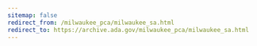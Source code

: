 ```yaml
---
sitemap: false 
redirect_from: /milwaukee_pca/milwaukee_sa.html 
redirect_to: https://archive.ada.gov/milwaukee_pca/milwaukee_sa.html 
---
```

